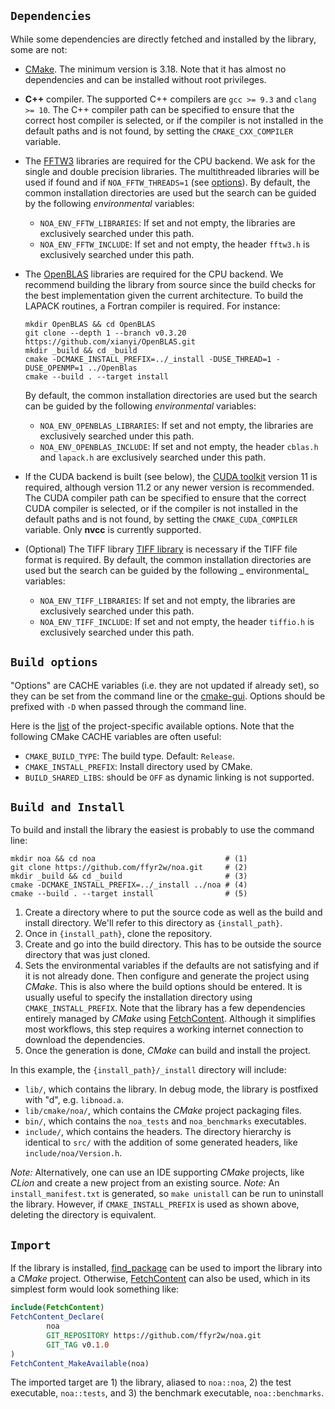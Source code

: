 ## `Dependencies`

While some dependencies are directly fetched and installed by the library, some are not:

- [CMake](https://cmake.org/download/). The minimum version is 3.18. Note that it has almost no dependencies and can 
  be installed without root
  privileges.

- __C++__ compiler. The supported C++ compilers are `gcc >= 9.3` and `clang >= 10`. The C++ compiler path can be
  specified to ensure that the correct host compiler is selected, or if the compiler is not installed in the default
  paths and is not found, by setting the `CMAKE_CXX_COMPILER` variable.

- The [FFTW3](http://fftw.org/) libraries are required for the CPU backend. We ask for the single and double precision
  libraries. The multithreaded libraries will be used if found and if `NOA_FFTW_THREADS=1` (see
  [options](../cmake/settings/ProjectOptions.cmake)). By default, the common installation directories are used but the
  search can be guided by the following _environmental_ variables:
    - `NOA_ENV_FFTW_LIBRARIES`: If set and not empty, the libraries are exclusively searched under this path.
    - `NOA_ENV_FFTW_INCLUDE`: If set and not empty, the header `fftw3.h` is exclusively searched under this path.

- The [OpenBLAS](https://www.openblas.net/) libraries are required for the CPU backend. We recommend building the
  library from source since the build checks for the best implementation given the current architecture. To build the
  LAPACK routines, a Fortran compiler is required. For instance:
    ```shell
    mkdir OpenBLAS && cd OpenBLAS
    git clone --depth 1 --branch v0.3.20 https://github.com/xianyi/OpenBLAS.git
    mkdir _build && cd _build
    cmake -DCMAKE_INSTALL_PREFIX=../_install -DUSE_THREAD=1 -DUSE_OPENMP=1 ../OpenBlas
    cmake --build . --target install
    ```
  By default, the common installation directories are used but the search can be guided by the following _environmental_
  variables:
    - `NOA_ENV_OPENBLAS_LIBRARIES`: If set and not empty, the libraries are exclusively searched under this path.
    - `NOA_ENV_OPENBLAS_INCLUDE`: If set and not empty, the header `cblas.h` and `lapack.h` are exclusively searched
      under this path.

- If the CUDA backend is built (see below), the [CUDA toolkit](https://docs.nvidia.com/cuda/index.html) version 11 is
  required, although version 11.2 or any newer version is recommended. The CUDA compiler path can be specified to ensure
  that the correct CUDA compiler is selected, or if the compiler is not installed in the default paths and is not found,
  by setting the `CMAKE_CUDA_COMPILER` variable. Only __nvcc__ is currently supported.

- (Optional) The TIFF library [TIFF library](https://gitlab.com/libtiff/libtiff) is necessary if the TIFF file format is
  required. By default, the common installation directories are used but the search can be guided by the following _
  environmental_ variables:
    - `NOA_ENV_TIFF_LIBRARIES`: If set and not empty, the libraries are exclusively searched under this path.
    - `NOA_ENV_TIFF_INCLUDE`: If set and not empty, the header `tiffio.h` is exclusively searched under this path.

## `Build options`

"Options" are CACHE variables (i.e. they are not updated if already set), so they can be set from the
command line or the [cmake-gui](https://cmake.org/cmake/help/latest/manual/cmake-gui.1.html).
Options should be prefixed with `-D` when passed through the command line.

Here is the [list](../cmake/settings/ProjectOptions.cmake) of the project-specific available options. 
Note that the following CMake CACHE variables are often useful:
- `CMAKE_BUILD_TYPE`: The build type. Default: `Release`.
- `CMAKE_INSTALL_PREFIX`: Install directory used by CMake.
- `BUILD_SHARED_LIBS`: should be `OFF` as dynamic linking is not supported.

## `Build and Install`

To build and install the library the easiest is probably to use the command line:

```shell
mkdir noa && cd noa                             # (1)
git clone https://github.com/ffyr2w/noa.git     # (2)
mkdir _build && cd _build                       # (3)
cmake -DCMAKE_INSTALL_PREFIX=../_install ../noa # (4)
cmake --build . --target install                # (5)
```

1. Create a directory where to put the source code as well as the build and install directory. We'll refer to this
   directory as `{install_path}`.
2. Once in `{install_path}`, clone the repository.
3. Create and go into the build directory. This has to be outside the source directory that was just cloned.
4. Sets the environmental variables if the defaults are not satisfying and if it is not already done. Then configure and
   generate the project using _CMake_. This is also where the build options should be entered. It is usually useful to
   specify the installation directory using `CMAKE_INSTALL_PREFIX`. Note that the library has a few dependencies
   entirely managed by _CMake_ using
   [FetchContent](https://cmake.org/cmake/help/latest/module/FetchContent.html). Although it simplifies most workflows,
   this step requires a working internet connection to download the dependencies.
5. Once the generation is done, _CMake_ can build and install the project.

In this example, the `{install_path}/_install` directory will include:

- `lib/`, which contains the library. In debug mode, the library is postfixed with "d", e.g. `libnoad.a`.
- `lib/cmake/noa/`, which contains the _CMake_ project packaging files.
- `bin/`, which contains the `noa_tests` and `noa_benchmarks` executables.
- `include/`, which contains the headers. The directory hierarchy is identical to `src/` with the addition of some
  generated headers, like `include/noa/Version.h`.

_Note:_ Alternatively, one can use an IDE supporting _CMake_ projects, like _CLion_ and create a new project from an
existing source.
_Note:_ An `install_manifest.txt` is generated, so `make unistall` can be run to uninstall the library. However, if
`CMAKE_INSTALL_PREFIX` is used as shown above, deleting the directory is equivalent.

## `Import`

If the library is installed,
[find_package](https://cmake.org/cmake/help/latest/command/find_package.html?highlight=find_package)
can be used to import the library into a _CMake_ project. Otherwise,
[FetchContent](https://cmake.org/cmake/help/latest/module/FetchContent.html)
can also be used, which in its simplest form would look something like:

```cmake
include(FetchContent)
FetchContent_Declare(
        noa
        GIT_REPOSITORY https://github.com/ffyr2w/noa.git
        GIT_TAG v0.1.0
)
FetchContent_MakeAvailable(noa)
```

The imported target are 1) the library, aliased to `noa::noa`, 2) the test executable, `noa::tests`, and 3) the
benchmark executable, `noa::benchmarks`.
